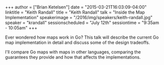 +++
author = ["Brian Ketelsen"]
date = "2015-03-21T16:03:09-04:00"
linktitle = "Keith Randall"
title = "Keith Randall"
talk = "Inside the Map Implementation"
speakerimage = "/2016/img/speakers/keith-randall.jpg"
speaker = "krandall"
sessionscheduled = "July 12th"
sessiontime = "9:35am - 10:05am"
+++

Ever wondered how maps work in Go? This talk will describe the current Go map implementation in detail and discuss some of the design tradeoffs.

I'll compare Go maps with maps in other languages, comparing the guarantees they provide and how that affects the implementations.
